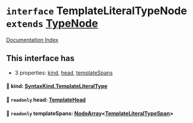 # `interface` TemplateLiteralTypeNode `extends` [TypeNode](../private.interface.TypeNode/README.md)

[Documentation Index](../README.md)

## This interface has

- 3 properties:
[kind](#-kind-syntaxkindtemplateliteraltype),
[head](#-readonly-head-templatehead),
[templateSpans](#-readonly-templatespans-nodearraytemplateliteraltypespan)


#### 📄 kind: [SyntaxKind.TemplateLiteralType](../private.enum.SyntaxKind/README.md#templateliteraltype--203)



#### 📄 `readonly` head: [TemplateHead](../private.interface.TemplateHead/README.md)



#### 📄 `readonly` templateSpans: [NodeArray](../private.interface.NodeArray/README.md)\<[TemplateLiteralTypeSpan](../private.interface.TemplateLiteralTypeSpan/README.md)>



